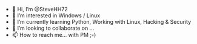 - 👋 Hi, I’m @SteveHH72
- 👀 I’m interested in Windows / Linux
- 🌱 I’m currently learning Python, Working with Linux, Hacking & Security
- 💞️ I’m looking to collaborate on ...
- 📫 How to reach me... with PM ;-) 

<!---
SteveHH72/SteveHH72 is a ✨ special ✨ repository because its `README.md` (this file) appears on your GitHub profile.
You can click the Preview link to take a look at your changes.
--->
